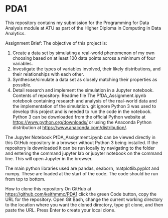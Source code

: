 # PDA1
 
This repository contains my submission for the Programming for Data Analysis module at ATU as part of the Higher Diploma in Computing in Data Analytics.

Assignment Brief:
The objective of this project is:

1. Create a data set by simulating a real-world phenomenon of my own choosing based on at least 100 data points across a minimum of four variables.
2. Investigate the types of variables involved, their likely distributions, and their relationships with each other.
3. Synthesise/simulate a data set as closely matching their properties as possible.
4. Detail research and implement the simulation in a Jupyter notebook.
Contents of repository:
Readme file
The PfDA_Assignment.ipynb notebook containing research and analysis of the real-world data and the implementation of the simulation.
git ignore
Python 3 was used to develop this project and is needed to run the code in the notebook. Python 3 can be downloaded from the official Python website at https://www.python.org/downloads/ or using the Anaconda Python distribution at https://www.anaconda.com/distribution/.

The Jupyter Notebook PfDA_Assignment.ipynb can be viewed directly in this GitHub repository in a browser without Python 3 being installed. If the repository is downloaded it can be run locally by navigating to the folder and entering the command jupyter lab or jupyter notebook on the command line. This will open Jupyter in the browser.

The main python libraries used are pandas, seaborn, matplotlib.pyplot and numpy. These are loaded at the start of the code. The code should be run from top to bottom.

How to clone this repository
On GitHub at https://github.com/keithmmc/PDA1 click the green Code button, copy the URL for the repository. Open Git Bash, change the current working directory to the location where you want the cloned directory, type git clone, and then paste the URL. Press Enter to create your local clone.
